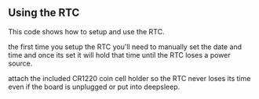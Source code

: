 ## Using the RTC

This code shows how to setup and use the RTC.

the first time you setup the RTC you'll need to manually set the date and time and once its set it will hold that time until the RTC loses a power source.

attach the included CR1220 coin cell holder so the RTC never loses its time even if the board is unplugged or put into deepsleep.